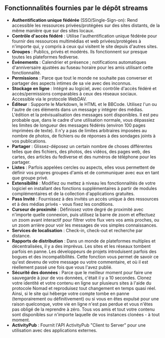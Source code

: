 ## Fonctionnalités fournies par le dépôt streams

- **Authentification unique fédérée** (SSO/Single-Sign-on): Rend accessible les ressources privées/protégées sur des sites distants, de la même manière que sur des sites locaux.
- **Contrôle d'accès fédéré** : Utilise l'authentification unique fédérée pour fournir des ressources multimédias et web privées/protégées à n'importe qui, y compris à ceux qui visitent le site depuis d'autres sites.
- **Groupes** : Publics, privés et modérés. Ils fonctionnent sur presque toutes les plateformes fediverse.
- **Événements** : Calendrier et présence ; notifications automatiques d'anniversaire ajustées au fuseau horaire pour les amis utilisant cette fonctionnalité.
- **Permissions** : Parce que tout le monde ne souhaite pas converser et partager des aspects intimes de sa vie avec des inconnus.
- **Stockage en ligne** : Intégré au logiciel, avec contrôle d'accès fédéré et accès/permissions comparables à ceux des réseaux sociaux. Accessible via le protocole WebDAV.
- **Éditeur** : Supporte le Markdown, le HTML et le BBCode. Utilisez l'un ou l'autre de ces éléments dans un message y intégrer des médias. L'édition et la prévisualisation des messages sont disponibles. Il est peu probable que, dans le cadre d'une utilisation normale, vous dépassiez les limites de longueur des messages fédérés (environ 100 pages imprimées de texte). Il n'y a pas de limites arbitraires imposées au nombre de photos, de fichiers ou de réponses à des sondages joints à vos publications.
- **Partager** : Glissez-déposez un certain nombre de choses différentes telles que des fichiers, des photos, des vidéos, des pages web, des cartes, des articles du fediverse et des numéros de téléphone pour les partager.
- **Listes** : Parfois appelées cercles ou aspects, elles vous permettent de définir vos propres groupes d'amis et de communiquer avec eux en tant que groupe privé.
- **Extensibilité** : Modifiez ou mettez à niveau les fonctionnalités de votre logiciel en installant des fonctions supplémentaires à partir de modules complémentaires et de la collection d'applications gratuites.
- **Pass Invité** : Fournissez à des invités un accès unique à des ressources et à des médias privés - vous fixez les conditions.
- **Curseur de proximité** : Définissez votre degré de proximité avec n'importe quelle connexion, puis utilisez la barre de zoom et effectuez un zoom avant interactif pour filtrer votre flux vers vos amis proches, ou un zoom arrière pour voir les messages de vos simples connaissances.
- **Services de localisation** : Check-in, check-out et recherche par distance.
- **Rapports de distribution** : Dans un monde de plateformes multiples et décentralisées, il y a des imprévus. Les sites et les réseaux tombent parfois en panne. Les développeurs de projets introduisent parfois des bogues et des incompatibilités. Cette fonction vous permet de savoir ce qu'est devenu de votre message ou votre commentaire, et où il est réellement passé une fois que vous l'avez publié.
- **Sécurité des données** : Parce que le meilleur moment pour faire une sauvegarde à jour de vos données, c'était il y a 10 secondes. Clonez votre identité et votre contenu en ligne sur plusieurs sites à l'aide du protocole Nomad et reproduisez tout changement en temps quasi réel. Ainsi, si le site qui héberge votre compte tombe en panne (temporairement ou définitivement) ou si vous en êtes expulsé pour une raison quelconque, votre vie en ligne n'est pas perdue et vous n'êtes pas obligé de la reprendre à zéro. Tous vos amis et tout votre contenu sont disponibles sur n'importe laquelle de vos instances clonées - à tout moment.
- **ActivityPub** : Fournit l'API ActivityPub "Client to Server" pour une utilisation avec des applications externes.
